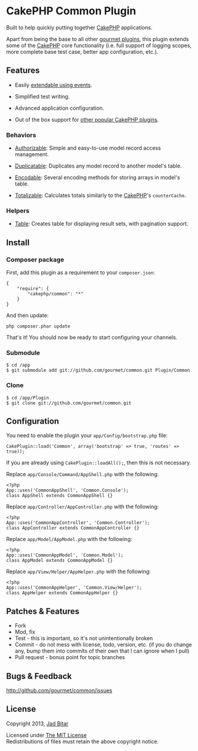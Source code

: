 # CakePHP Common Plugin

Built to help quickly putting together [CakePHP][cakephp] applications.

Apart from being the base to all other [gourmet plugins][gourmet], this plugin
extends some of the [CakePHP][cakephp] core functionality (i.e. full support of
logging scopes, more complete base test case, better app configuration, etc.).

## Features

* Easily [extendable using events](wiki/Events).

* Simplified test writing.

* Advanced application configuration.

* Out of the box support for [other popular CakePHP plugins](wiki/Other-Popular-Plugins).

### Behaviors

* [Authorizable](wiki/Authorizable-Behavior): Simple and easy-to-use model record access management.

* [Duplicatable](wiki/Duplicatable-Behavior): Duplicates any model record to another model's table.

* [Encodable](wiki/Encodable-Behavior): Several encoding methods for storing arrays in model's table.

* [Totalizable](wiki/Totalizable-Behavior): Calculates totals similarly to the [CakePHP][cakephp]'s `counterCache`.

### Helpers

* [Table](wiki/Table-Helper): Creates table for displaying result sets, with pagination support.

## Install

### Composer package

First, add this plugin as a requirement to your `composer.json`:

	{
		"require": {
			"cakephp/common": "*"
		}
	}

And then update:

	php composer.phar update

That's it! You should now be ready to start configuring your channels.

### Submodule

	$ cd /app
	$ git submodule add git://github.com/gourmet/common.git Plugin/Common

### Clone

	$ cd /app/Plugin
	$ git clone git://github.com/gourmet/common.git

## Configuration

You need to enable the plugin your `app/Config/bootstrap.php` file:

	CakePlugin::load('Common', array('bootstrap' => true, 'routes' => true));

If you are already using `CakePlugin::loadAll();`, then this is not necessary.

Replace `app/Console/Command/AppShell.php` with the following:

	<?php
	App::uses('CommonAppShell', 'Common.Console');
	class AppShell extends CommonAppShell {}

Replace `app/Controller/AppController.php` with the following:

	<?php
	App::uses('CommonAppController', 'Common.Controller');
	class AppController extends CommonAppController {}

Replace `app/Model/AppModel.php` with the following:

	<?php
	App::uses('CommonAppModel', 'Common.Model');
	class AppModel extends CommonAppModel {}

Replace `app/View/Helper/AppHelper.php` with the following:

	<?php
	App::uses('CommonAppHelper', 'Common.View/Helper');
	class AppHelper extends CommonAppHelper {}

## Patches & Features

* Fork
* Mod, fix
* Test - this is important, so it's not unintentionally broken
* Commit - do not mess with license, todo, version, etc. (if you do change any, bump them into commits of their own that I can ignore when I pull)
* Pull request - bonus point for topic branches

## Bugs & Feedback

http://github.com/gourmet/common/issues

## License

Copyright 2013, [Jad Bitar][jadbio]

Licensed under [The MIT License][mit]<br/>
Redistributions of files must retain the above copyright notice.

[cakephp]:http://cakephp.org
[gourmet]:http://github.com/gourmet
[jadbio]:http://jadb.io
[mit]:http://www.opensource.org/licenses/mit-license.php
